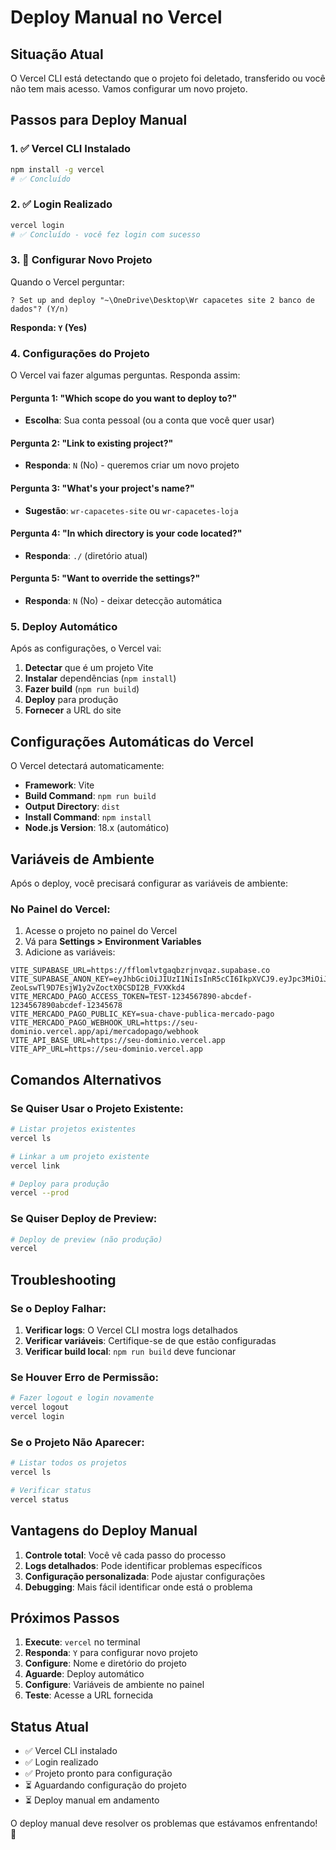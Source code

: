 # Deploy Manual no Vercel

## Situação Atual

O Vercel CLI está detectando que o projeto foi deletado, transferido ou você não tem mais acesso. Vamos configurar um novo projeto.

## Passos para Deploy Manual

### 1. ✅ Vercel CLI Instalado
```bash
npm install -g vercel
# ✅ Concluído
```

### 2. ✅ Login Realizado
```bash
vercel login
# ✅ Concluído - você fez login com sucesso
```

### 3. 🔄 Configurar Novo Projeto

Quando o Vercel perguntar:
```
? Set up and deploy "~\OneDrive\Desktop\Wr capacetes site 2 banco de dados"? (Y/n)
```

**Responda: `Y` (Yes)**

### 4. Configurações do Projeto

O Vercel vai fazer algumas perguntas. Responda assim:

#### Pergunta 1: "Which scope do you want to deploy to?"
- **Escolha**: Sua conta pessoal (ou a conta que você quer usar)

#### Pergunta 2: "Link to existing project?"
- **Responda**: `N` (No) - queremos criar um novo projeto

#### Pergunta 3: "What's your project's name?"
- **Sugestão**: `wr-capacetes-site` ou `wr-capacetes-loja`

#### Pergunta 4: "In which directory is your code located?"
- **Responda**: `./` (diretório atual)

#### Pergunta 5: "Want to override the settings?"
- **Responda**: `N` (No) - deixar detecção automática

### 5. Deploy Automático

Após as configurações, o Vercel vai:
1. **Detectar** que é um projeto Vite
2. **Instalar** dependências (`npm install`)
3. **Fazer build** (`npm run build`)
4. **Deploy** para produção
5. **Fornecer** a URL do site

## Configurações Automáticas do Vercel

O Vercel detectará automaticamente:

- **Framework**: Vite
- **Build Command**: `npm run build`
- **Output Directory**: `dist`
- **Install Command**: `npm install`
- **Node.js Version**: 18.x (automático)

## Variáveis de Ambiente

Após o deploy, você precisará configurar as variáveis de ambiente:

### No Painel do Vercel:
1. Acesse o projeto no painel do Vercel
2. Vá para **Settings > Environment Variables**
3. Adicione as variáveis:

```
VITE_SUPABASE_URL=https://fflomlvtgaqbzrjnvqaz.supabase.co
VITE_SUPABASE_ANON_KEY=eyJhbGciOiJIUzI1NiIsInR5cCI6IkpXVCJ9.eyJpc3MiOiJzdXBhYmFzZSIsInJlZiI6ImZmbG9tbHZ0Z2FxYnpyam52cWF6Iiwicm9sZSI6ImFub24iLCJpYXQiOjE3NTc1NjI2MjcsImV4cCI6MjA3MzEzODYyN30.AjI-ZeoLswTl9D7EsjW1y2vZoctX0CSDI2B_FVXKkd4
VITE_MERCADO_PAGO_ACCESS_TOKEN=TEST-1234567890-abcdef-1234567890abcdef-12345678
VITE_MERCADO_PAGO_PUBLIC_KEY=sua-chave-publica-mercado-pago
VITE_MERCADO_PAGO_WEBHOOK_URL=https://seu-dominio.vercel.app/api/mercadopago/webhook
VITE_API_BASE_URL=https://seu-dominio.vercel.app
VITE_APP_URL=https://seu-dominio.vercel.app
```

## Comandos Alternativos

### Se Quiser Usar o Projeto Existente:
```bash
# Listar projetos existentes
vercel ls

# Linkar a um projeto existente
vercel link

# Deploy para produção
vercel --prod
```

### Se Quiser Deploy de Preview:
```bash
# Deploy de preview (não produção)
vercel
```

## Troubleshooting

### Se o Deploy Falhar:
1. **Verificar logs**: O Vercel CLI mostra logs detalhados
2. **Verificar variáveis**: Certifique-se de que estão configuradas
3. **Verificar build local**: `npm run build` deve funcionar

### Se Houver Erro de Permissão:
```bash
# Fazer logout e login novamente
vercel logout
vercel login
```

### Se o Projeto Não Aparecer:
```bash
# Listar todos os projetos
vercel ls

# Verificar status
vercel status
```

## Vantagens do Deploy Manual

1. **Controle total**: Você vê cada passo do processo
2. **Logs detalhados**: Pode identificar problemas específicos
3. **Configuração personalizada**: Pode ajustar configurações
4. **Debugging**: Mais fácil identificar onde está o problema

## Próximos Passos

1. **Execute**: `vercel` no terminal
2. **Responda**: `Y` para configurar novo projeto
3. **Configure**: Nome e diretório do projeto
4. **Aguarde**: Deploy automático
5. **Configure**: Variáveis de ambiente no painel
6. **Teste**: Acesse a URL fornecida

## Status Atual

- ✅ Vercel CLI instalado
- ✅ Login realizado
- ✅ Projeto pronto para configuração
- ⏳ Aguardando configuração do projeto
- ⏳ Deploy manual em andamento

O deploy manual deve resolver os problemas que estávamos enfrentando! 🚀
